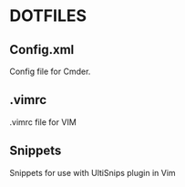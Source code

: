 # DOTFILES

## Config.xml

Config file for Cmder.

## .vimrc

.vimrc file for VIM

## Snippets

Snippets for use with UltiSnips plugin in Vim
